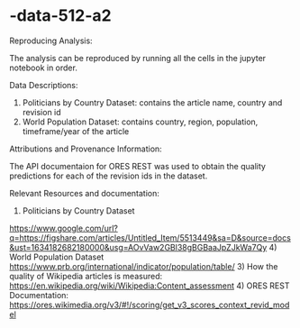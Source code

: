 # -data-512-a2

Reproducing Analysis:

The analysis can be reproduced by running all the cells in the jupyter notebook in order.

Data Descriptions:

1) Politicians by Country Dataset: contains the article name, country and revision id
2) World Population Dataset: contains country, region, population, timeframe/year of the article

Attributions and Provenance Information: 

The API documentaion for ORES REST was used to obtain the quality predictions for each of the revision ids in the dataset. 

Relevant Resources and documentation:

1) Politicians by Country Dataset 

https://www.google.com/url?q=https://figshare.com/articles/Untitled_Item/5513449&sa=D&source=docs&ust=1634182682180000&usg=AOvVaw2GBl38gBGBaaJpZJkWa7Qy
4) World Population Dataset
https://www.prb.org/international/indicator/population/table/
3) How the quality of Wikipedia articles is measured:
https://en.wikipedia.org/wiki/Wikipedia:Content_assessment
4) ORES REST Documentation:
 https://ores.wikimedia.org/v3/#!/scoring/get_v3_scores_context_revid_model
